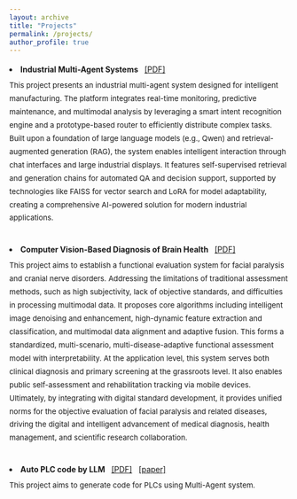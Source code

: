 ```yaml
---
layout: archive
title: "Projects"
permalink: /projects/
author_profile: true
---
```


<li style="margin-bottom: 2rem; line-height: 1.8;">
  <strong>Industrial Multi-Agent Systems </strong>
  <a href="https://ZiqiWang0312.github.io/bio/files/industry.pdf" target="_blank" style="margin-left:8px;">[PDF]</a>
  
  <div style="font-size:0.95em; margin-top:0.3rem;">
    This project presents an industrial multi-agent system designed for intelligent manufacturing. The platform integrates real-time monitoring, predictive maintenance, and multimodal analysis by leveraging a smart intent recognition engine and a prototype-based router to efficiently distribute complex tasks. Built upon a foundation of large language models (e.g., Qwen) and retrieval-augmented generation (RAG), the system enables intelligent interaction through chat interfaces and large industrial displays. It features self-supervised retrieval and generation chains for automated QA and decision support, supported by technologies like FAISS for vector search and LoRA for model adaptability, creating a comprehensive AI-powered solution for modern industrial applications.
  </div>



<li style="margin-bottom: 2rem; line-height: 1.8;">
  <strong> Computer Vision-Based Diagnosis of Brain Health </strong>
  <a href="https://ZiqiWang0312.github.io/bio/files/medical.pdf" target="_blank" style="margin-left:8px;">[PDF]</a>
  
  <div style="font-size:0.95em; margin-top:0.3rem;">
    This project aims to establish a functional evaluation system for facial paralysis and cranial nerve disorders. Addressing the limitations of traditional assessment methods, such as high subjectivity, lack of objective standards, and difficulties in processing multimodal data. It proposes core algorithms including intelligent image denoising and enhancement, high-dynamic feature extraction and classification, and multimodal data alignment and adaptive fusion. This forms a standardized, multi-scenario, multi-disease-adaptive functional assessment model with interpretability. At the application level, this system serves both clinical diagnosis and primary screening at the grassroots level. It also enables public self-assessment and rehabilitation tracking via mobile devices. Ultimately, by integrating with digital standard development, it provides unified norms for the objective evaluation of facial paralysis and related diseases, driving the digital and intelligent advancement of medical diagnosis, health management, and scientific research collaboration.
  </div>



<li style="margin-bottom: 2rem; line-height: 1.8;">
  <strong> Auto PLC code by LLM </strong>
  <a href="https://ZiqiWang0312.github.io/bio/files/PLC.pdf" target="_blank" style="margin-left:8px;">[PDF]</a>   
  <a href="https://arxiv.org/abs/2509.24380" target="_blank" style="margin-left:8px;">[paper]</a>
  <div style="font-size:0.95em; margin-top:0.3rem;">
    This project aims to generate code for PLCs using Multi-Agent system.
  </div>